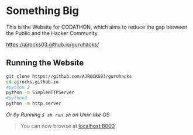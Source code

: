 # Something Big

This is the Website for CODATHON, which aims to reduce the gap between the Public and the Hacker Community.

https://ajrocks03.github.io/guruhacks/
 
## Running the Website
```bash
git clone https://github.com/AJROCKS03/guruhacks
cd ajrocks.github.io
#python 2
python -m SimpleHTTPServer 
#python3
python -m http.server
``` 
*Or by Running `$ sh run.sh` on Unix-like OS*
> You can now browse at [localhost:8000](localhost:8000)
